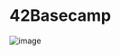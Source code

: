 # 42Basecamp
![image](https://user-images.githubusercontent.com/62228465/115163382-3545f500-a07f-11eb-8b80-804fd31f1131.png)
